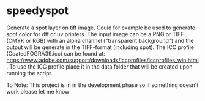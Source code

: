 # speedyspot
Generate a spot layer on tiff image. Could for example be used to generate spot color for dtf or uv printers.
The input image can be a PNG or TIFF (CMYK or RGB) with an alpha channel ("transparent background") and the output will be generate in the TIFF-format (including spot).
The ICC profile (CoatedFOGRA39.icc) can be found at: https://www.adobe.com/support/downloads/iccprofiles/iccprofiles_win.html .
To use the ICC profile place it in the data folder that will be created upon running the script

To Note:
This project is in in the development phase so if something doesn't work please let me know

